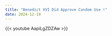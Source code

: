 ```yaml
---
title: "Benedict XVI Did Approve Condom Use !"
date: 2024-12-19
---
```


{{< youtube AapiLgZDZAw >}}
